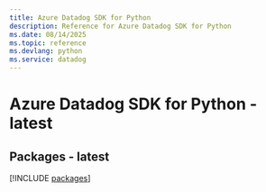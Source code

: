 ```yaml
---
title: Azure Datadog SDK for Python
description: Reference for Azure Datadog SDK for Python
ms.date: 08/14/2025
ms.topic: reference
ms.devlang: python
ms.service: datadog
---
```

# Azure Datadog SDK for Python - latest
## Packages - latest
[!INCLUDE [packages](datadog-index.md)]